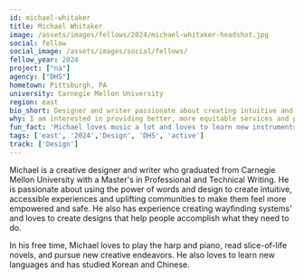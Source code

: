 ```yaml
---
id: michael-whitaker
title: Michael Whitaker
image: /assets/images/fellows/2024/michael-whitaker-headshot.jpg
social: fellow
social_image: /assets/images/social/fellows/
fellow_year: 2024
project: ["na"]
agency: ["DHS"]
hometown: Pittsburgh, PA
university: Carnegie Mellon University
region: east
bio_short: Designer and writer passionate about creating intuitive and accessible experiences
why: I am interested in providing better, more equitable services and products for Americans to empower them in their interactions with services they need. I want to connect more people with the information they need, and I believe the USDC will allow me to grow as a designer and human. 
fun_fact: 'Michael loves music a lot and loves to learn new instruments.'
tags: ['east', '2024','Design', 'DHS', 'active']
track: ['Design']
---
```


Michael is a creative designer and writer who graduated from Carnegie Mellon University with a Master's in Professional and Technical Writing. He is passionate about using the power of words and design to create intuitive, accessible experiences and uplifting communities to make them feel more empowered and safe. He also has experience creating wayfinding systems' and loves to create designs that help people accomplish what they need to do. 

In his free time, Michael loves to play the harp and piano, read slice-of-life novels, and pursue new creative endeavors. He also loves to learn new languages and has studied Korean and Chinese.